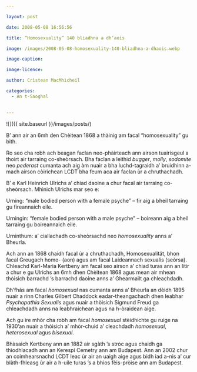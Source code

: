 ```yaml
---

layout: post

date: 2008-05-08 16:56:56

title: “Homosexuality” 140 bliadhna a dh’aois

image: /images/2008-05-08-homosexuality-140-bliadhna-a-dhaois.webp

image-caption:

image-licence:

author: Crìstean MacMhìcheil

categories:
  - An t-Saoghal
  

---
```


![]({{ site.baseurl }}/images/posts/)

B&#8217; ann air an 6mh den Chèitean 1868 a thàinig am facal &#8220;homosexuality&#8221; gu bith.

<!--more-->

Ro seo cha robh ach beagan faclan neo-phàirteach ann airson tuairisgeul a thoirt air tarraing co-sheòrsach. Bha faclan a leithid _bugger_, _molly_, _sodomite_ neo _pederast_ cumanta ach aig àm nuair a bha luchd-tagraidh a&#8217; bruidhinn a-mach airson còirichean LCDT bha feum aca air faclan ùr a chruthachadh.

B&#8217; e Karl Heinrich Ulrichs a&#8217; chiad daoine a chur facal air tarraing co-sheòrsach. Mhìnich Ulrichs mar seo e:

Urning: &#8220;male bodied person with a female psyche&#8221; &#8211; fir aig a bheil tarraing gu fireannaich eile.

Urningin: &#8220;female bodied person with a male psyche&#8221; &#8211; boireann aig a bheil tarraing gu boireannaich eile.

Urninthum: a&#8217; ciallachadh co-sheòrsachd neo _homosexuality_ anns a&#8217; Bheurla.

Ach ann an 1868 chaidh facal ùr a chruthachadh, Homosexualität, bhon facal Greugach homo- (aon) agus am facal Laideannach sexualis (seòrsa). Chleachd Karl-Maria Kertbeny am facal seo airson a&#8217; chiad turas ann an litir a chur e gu Ulrichs an 6mh dhen Chèitean 1868 agus mean air mhean thòisich barrachd &#8217;s barrachd daoine anns a&#8217; Ghearmailt ga chleachdadh.

Dh&#8217;fhàs am facal _homosexual_ nas cumanta anns a&#8217; Bheurla an dèidh 1895 nuair a rinn Charles Gilbert Chaddock eadar-theangachadh dhen leabhar _Psychopathia Sexualis_ agus nuair a thòisich Sigmund Freud ga chleachdadh anns na leabhraichean agus na h-òraidean aige.

Ach gu ìre mhòr cha robh am facal _homosexual_ stèidhichte gu ruige na 1930&#8217;an nuair a thòisich a&#8217; mhòr-chuid a&#8217; cleachdadh _homosexual_, _heterosexual_ agus _bisexual_.

Bhàsaich Kertbeny ann an 1882 air sgàth &#8217;s stròc agus chaidh ga thìodhlacadh ann an Kerespi Cemetry ann am Budapest. Ann an 2002 chur an coimhearsnachd LCDT leac ùr air an uaigh aige agus bidh iad a-nis a&#8217; cur blàth-fhleasg ùr air a h-uile turas &#8217;s a bhios fèis-pròise ann am Budapest.

